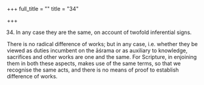 +++
full_title = ""
title = "34"

+++


34. In any case they are the same, on account of twofold inferential signs.

There is no radical difference of works; but in any case, i.e. whether they be viewed as duties incumbent on the āśrama or as auxiliary to knowledge, sacrifices and other works are one and the same. For Scripture, in enjoining them in both these aspects, makes use of the same terms, so that we recognise the same acts, and there is no means of proof to establish difference of works.

